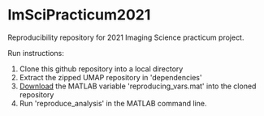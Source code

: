 # ImSciPracticum2021
Reproducibility repository for 2021 Imaging Science practicum project.

Run instructions:
  1. Clone this github repository into a local directory
  2. Extract the zipped UMAP repository in 'dependencies'
  3. [Download]() the MATLAB variable 'reproducing_vars.mat' into the cloned repository
  4. Run 'reproduce_analysis' in the MATLAB command line.
